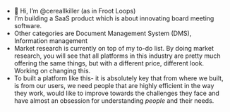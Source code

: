 - 👋 Hi, I’m @cereallkiller (as in Froot Loops)
-  I’m building a SaaS product which is about innovating board meeting software. 
-  Other categories are Document Management System (DMS), Information management
-  Market research is currently on top of my to-do list. By doing market research, you will see that all platforms in this industry are pretty much offering the same things, but with  a different price, different look. Working on changing this.
-  To built a platform like this- it is absolutely key that from where we built, is from our users, we need people that are highly efficient in the way they work, would like to improve towards the challenges they face and have almost an obsession for understanding *people* and their needs.  





<!---
al337a/al337a is a ✨ special ✨ repository because its `README.md` (this file) appears on your GitHub profile.
You can click the Preview link to take a look at your changes.
--->
